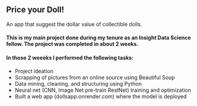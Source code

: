 ## Price your Doll!
An app that suggest the dollar value of collectible dolls.

#### This is my main project done during my tenure as an Insight Data Science fellow. The project was completed in about 2 weeks.
#### In those 2 weeeks I performed the following tasks:
- Project ideation
- Scrapping of pictures from an online source using Beautiful Soup
- Data mining, cleaning, and structuring using Python
- Neural net (CNN, Image Net pre-train RestNet) training and optimization
- Built a web app (dollsapp.onrender.com) where the model is deployed

